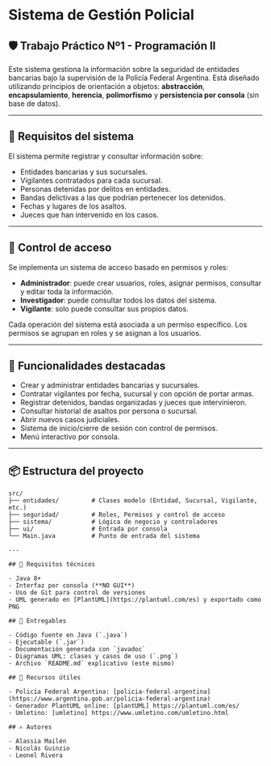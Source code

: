 # Sistema de Gestión Policial

## 🛡️ Trabajo Práctico Nº1 - Programación II

Este sistema gestiona la información sobre la seguridad de entidades bancarias bajo la supervisión de la Policía Federal Argentina. Está diseñado utilizando principios de orientación a objetos: **abstracción**, **encapsulamiento**, **herencia**, **polimorfismo** y **persistencia por consola** (sin base de datos).

---

## 🧾 Requisitos del sistema

El sistema permite registrar y consultar información sobre:

- Entidades bancarias y sus sucursales.
- Vigilantes contratados para cada sucursal.
- Personas detenidas por delitos en entidades.
- Bandas delictivas a las que podrían pertenecer los detenidos.
- Fechas y lugares de los asaltos.
- Jueces que han intervenido en los casos.

---

## 🔐 Control de acceso

Se implementa un sistema de acceso basado en permisos y roles:

- **Administrador**: puede crear usuarios, roles, asignar permisos, consultar y editar toda la información.
- **Investigador**: puede consultar todos los datos del sistema.
- **Vigilante**: solo puede consultar sus propios datos.

Cada operación del sistema está asociada a un permiso específico. Los permisos se agrupan en roles y se asignan a los usuarios.

---

## 📌 Funcionalidades destacadas

- Crear y administrar entidades bancarias y sucursales.
- Contratar vigilantes por fecha, sucursal y con opción de portar armas.
- Registrar detenidos, bandas organizadas y jueces que intervinieron.
- Consultar historial de asaltos por persona o sucursal.
- Abrir nuevos casos judiciales.
- Sistema de inicio/cierre de sesión con control de permisos.
- Menú interactivo por consola.

---

## 📦 Estructura del proyecto

```plaintext
src/
├── entidades/         # Clases modelo (Entidad, Sucursal, Vigilante, etc.)
├── seguridad/         # Roles, Permisos y control de acceso
├── sistema/           # Lógica de negocio y controladores
├── ui/                # Entrada por consola
└── Main.java          # Punto de entrada del sistema

---

## 🧪 Requisitos técnicos

- Java 8+
- Interfaz por consola (**NO GUI**)
- Uso de Git para control de versiones
- UML generado en [PlantUML](https://plantuml.com/es) y exportado como PNG

## 📁 Entregables

- Código fuente en Java (`.java`)
- Ejecutable (`.jar`)
- Documentación generada con `javadoc`
- Diagramas UML: clases y casos de uso (`.png`)
- Archivo `README.md` explicativo (este mismo)

## 🔗 Recursos útiles

- Policía Federal Argentina: [policia-federal-argentina](https://www.argentina.gob.ar/policia-federal-argentina)
- Generador PlantUML online: [plantUML] https://plantuml.com/es/
- Umletino: [umletino] https://www.umletino.com/umletino.html

## ✍️ Autores

- Alassia Mailén
- Nicolás Guinzio
- Leonel Rivera

```
